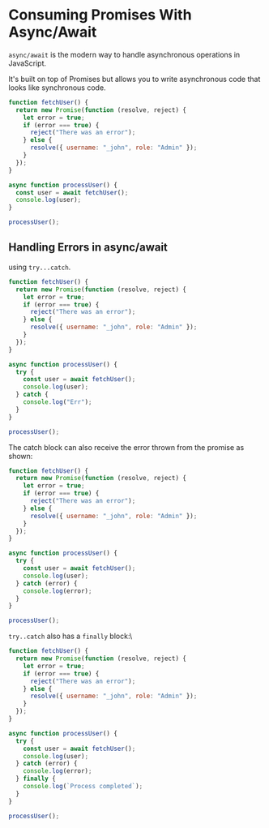 # Consuming Promises With Async/Await
`async/await` is the modern way to handle asynchronous operations in JavaScript.

It's built on top of Promises but allows you to write asynchronous code that looks like synchronous code.
```js
function fetchUser() {
  return new Promise(function (resolve, reject) {
    let error = true;
    if (error === true) {
      reject("There was an error");
    } else {
      resolve({ username: "_john", role: "Admin" });
    }
  });
}

async function processUser() {
  const user = await fetchUser();
  console.log(user);
}

processUser();
```
## Handling Errors in async/await
using `try...catch`.
```js
function fetchUser() {
  return new Promise(function (resolve, reject) {
    let error = true;
    if (error === true) {
      reject("There was an error");
    } else {
      resolve({ username: "_john", role: "Admin" });
    }
  });
}

async function processUser() {
  try {
    const user = await fetchUser();
    console.log(user);
  } catch {
    console.log("Err");
  }
}

processUser();
```
The catch block can also receive the error thrown from the promise as shown:
```js
function fetchUser() {
  return new Promise(function (resolve, reject) {
    let error = true;
    if (error === true) {
      reject("There was an error");
    } else {
      resolve({ username: "_john", role: "Admin" });
    }
  });
}

async function processUser() {
  try {
    const user = await fetchUser();
    console.log(user);
  } catch (error) {
    console.log(error);
  }
}

processUser();
```
`try..catch` also has a `finally` block:\ 
```js
function fetchUser() {
  return new Promise(function (resolve, reject) {
    let error = true;
    if (error === true) {
      reject("There was an error");
    } else {
      resolve({ username: "_john", role: "Admin" });
    }
  });
}

async function processUser() {
  try {
    const user = await fetchUser();
    console.log(user);
  } catch (error) {
    console.log(error);
  } finally {
    console.log(`Process completed`);
  }
}

processUser();
```
